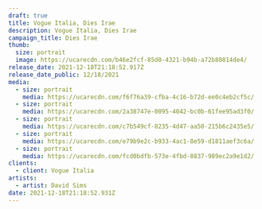 ```yaml
---
draft: true
title: Vogue Italia, Dies Irae
description: Vogue Italia, Dies Irae
campaign_title: Dies Irae
thumb:
  size: portrait
  image: https://ucarecdn.com/b46e2fcf-85d0-4321-b94b-a72b80814de4/
release_date: 2021-12-18T21:18:52.917Z
release_date_public: 12/18/2021
media:
  - size: portrait
    media: https://ucarecdn.com/f6f76a39-cfba-4c16-b72d-ee0c4eb2cf5c/
  - size: portrait
    media: https://ucarecdn.com/2a38747e-0095-4042-bc0b-61fee95ad3f0/
  - size: portrait
    media: https://ucarecdn.com/c7b549cf-8235-4d47-aa50-215b6c2435e5/
  - size: portrait
    media: https://ucarecdn.com/e79b9e2c-b933-4ac1-8e59-d1811aef3c6a/
  - size: portrait
    media: https://ucarecdn.com/fcd0bdfb-573e-4fbd-8837-989ec2a9e1d2/
clients:
  - client: Vogue Italia
artists:
  - artist: David Sims
date: 2021-12-18T21:18:52.931Z
---
```

